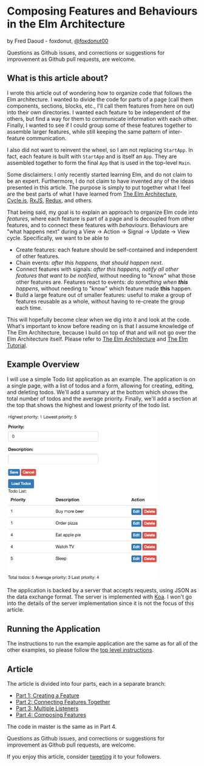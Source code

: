 # Composing Features and Behaviours in the Elm Architecture

by Fred Daoud - foxdonut, [@foxdonut00](https://twitter.com/foxdonut00)

Questions as Github issues, and corrections or suggestions for improvement as Github pull requests,
are welcome.

## What is this article about?

I wrote this article out of wondering how to organize code that follows the Elm architecture. I
wanted to divide the code for parts of a page (call them components, sections, blocks, etc., I'll
call them features from here on out) into their own directories. I wanted each feature to be
independent of the others, but find a way for them to communicate information with each other.
Finally, I wanted to see if I could group some of these features together to assemble larger
features, while still keeping the same pattern of inter-feature communication.

I also did not want to reinvent the wheel, so I am not replacing `StartApp`. In fact, each feature
is built with `StartApp` and is itself an `App`. They are assembled together to form the final `App`
that is used in the top-level `Main`.

Some disclaimers: I only recently started learning Elm, and do not claim to be an expert.
Furthermore, I do not claim to have invented any of the ideas presented in this article. The purpose
is simply to put together what I feel are the best parts of what I have learned from
[The Elm Architecture](https://github.com/evancz/elm-architecture-tutorial/),
[Cycle.js](http://cycle.js.org/model-view-intent.html),
[RxJS](https://github.com/Reactive-Extensions/RxJS),
[Redux](http://redux.js.org/docs/introduction/ThreePrinciples.html), and others.

That being said, my goal is to explain an approach to organize Elm code into _features_, where each
feature is part of a page and is decoupled from other features, and to connect these features with
_behaviours_. Behaviours are "what happens next" during a View -> Action -> Signal -> Update -> View
cycle. Specifically, we want to be able to

- Create features: each feature should be self-contained and independent of other features.
- Chain events: _after this happens, that should happen next_.
- Connect features with signals: _after this happens, notify all other features that want to be notified_,
without needing to "know" what those other features are. Features react to events: _do something
when **this** happens_, without needing to "know" which feature made **this** happen.
- Build a large feature out of smaller features: useful to make a group of features reusable as a
whole, without having to re-create the group each time.

This will hopefully become clear when we dig into it and look at the code. What's important to know
before reading on is that I assume knowledge of The Elm Architecture, because I build on top of that
and will not go over the Elm Architecture itself. Please refer to
[The Elm Architecture](https://github.com/evancz/elm-architecture-tutorial/)
and [The Elm Tutorial](http://www.elm-tutorial.org/).

## Example Overview

I will use a simple Todo list application as an example. The application is on a single page, with a
list of todos and a form, allowing for creating, editing, and deleting todos. We'll add a summary at
the bottom which shows the total number of todos and the average priority. Finally, we'll add a
section at the top that shows the highest and lowest priority of the todo list.

<img src="images/todo-example.png" width="400"/>

The application is backed by a server that accepts requests, using JSON as the data exchange format.
The server is implemented with [Koa](http://koajs.com/). I won't go into the details of the server
implementation since it is not the focus of this article.

## Running the Application

The instructions to run the example application are the same as for all of the other examples, so
please follow the
[top level instructions](https://github.com/foxdonut/adventures-reactive-web-dev/tree/master#requirements).

## Article

The article is divided into four parts, each in a separate branch:

- [Part 1: Creating a Feature](https://github.com/foxdonut/adventures-reactive-web-dev/tree/elm-010-todolist-feature/client-elm#creating-a-feature)
- [Part 2: Connecting Features Together](https://github.com/foxdonut/adventures-reactive-web-dev/tree/elm-020-todoform-feature/client-elm#connecting-features-together)
- [Part 3: Multiple Listeners](https://github.com/foxdonut/adventures-reactive-web-dev/tree/elm-030-todosummary-feature/client-elm#multiple-listeners)
- [Part 4: Composing Features](https://github.com/foxdonut/adventures-reactive-web-dev/tree/elm-040-todominmax-feature/client-elm#composing-features)

The code in master is the same as in Part 4.

Questions as Github issues, and corrections or suggestions for improvement as Github pull requests, are welcome.

If you enjoy this article, consider [tweeting](https://twitter.com/intent/tweet?original_referer=http%3A%2F%2Fgithub.com%2Ffoxdonut%2Fadventures-reactive-web-dev%2Ftree%2Fmaster%2Fclient-elm&text=Composing%20Features%20and%20Behaviours%20in%20the%20Elm%20Architecture&tw_p=tweetbutton&url=http%3A%2F%2Fgithub.com%2Ffoxdonut%2Fadventures-reactive-web-dev%2Ftree%2Fmaster%2Fclient-elm&via=foxdonut00) it to your followers.

